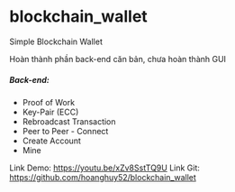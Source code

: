 # blockchain_wallet
Simple Blockchain Wallet

Hoàn thành phần back-end căn bản, chưa hoàn thành GUI
##### Back-end:
- Proof of Work
- Key-Pair (ECC)
- Rebroadcast Transaction
- Peer to Peer - Connect
- Create Account
- Mine
	
Link Demo: https://youtu.be/xZv8SstTQ9U
Link Git: https://github.com/hoanghuy52/blockchain_wallet
